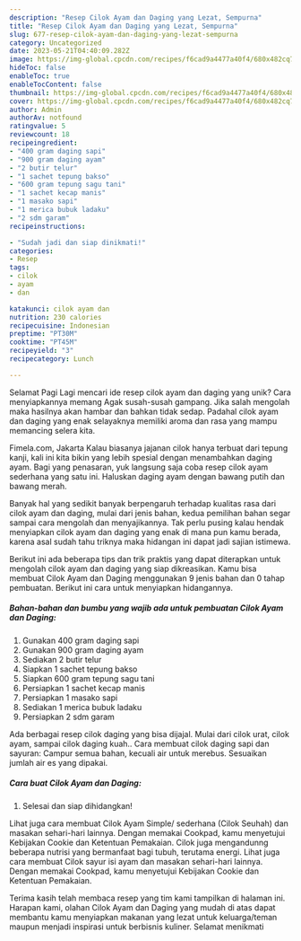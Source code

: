 ```yaml
---
description: "Resep Cilok Ayam dan Daging yang Lezat, Sempurna"
title: "Resep Cilok Ayam dan Daging yang Lezat, Sempurna"
slug: 677-resep-cilok-ayam-dan-daging-yang-lezat-sempurna
category: Uncategorized
date: 2023-05-21T04:40:09.282Z
image: https://img-global.cpcdn.com/recipes/f6cad9a4477a40f4/680x482cq70/cilok-ayam-dan-daging-foto-resep-utama.jpg
hideToc: false
enableToc: true
enableTocContent: false
thumbnail: https://img-global.cpcdn.com/recipes/f6cad9a4477a40f4/680x482cq70/cilok-ayam-dan-daging-foto-resep-utama.jpg
cover: https://img-global.cpcdn.com/recipes/f6cad9a4477a40f4/680x482cq70/cilok-ayam-dan-daging-foto-resep-utama.jpg
author: Admin
authorAv: notfound
ratingvalue: 5
reviewcount: 18
recipeingredient:
- "400 gram daging sapi"
- "900 gram daging ayam"
- "2 butir telur"
- "1 sachet tepung bakso"
- "600 gram tepung sagu tani"
- "1 sachet kecap manis"
- "1 masako sapi"
- "1 merica bubuk ladaku"
- "2 sdm garam"
recipeinstructions:

- "Sudah jadi dan siap dinikmati!"
categories:
- Resep
tags:
- cilok
- ayam
- dan

katakunci: cilok ayam dan 
nutrition: 230 calories
recipecuisine: Indonesian
preptime: "PT30M"
cooktime: "PT45M"
recipeyield: "3"
recipecategory: Lunch

---
```



Selamat Pagi Lagi mencari ide resep cilok ayam dan daging yang unik? Cara menyiapkannya memang Agak susah-susah gampang. Jika salah mengolah maka hasilnya akan hambar dan bahkan tidak sedap. Padahal cilok ayam dan daging yang enak selayaknya memiliki aroma dan rasa yang mampu memancing selera kita.


Fimela.com, Jakarta Kalau biasanya jajanan cilok hanya terbuat dari tepung kanji, kali ini kita bikin yang lebih spesial dengan menambahkan daging ayam. Bagi yang penasaran, yuk langsung saja coba resep cilok ayam sederhana yang satu ini. Haluskan daging ayam dengan bawang putih dan bawang merah.

Banyak hal yang sedikit banyak berpengaruh terhadap kualitas rasa dari cilok ayam dan daging, mulai dari jenis bahan, kedua pemilihan bahan segar sampai cara mengolah dan menyajikannya. Tak perlu pusing kalau hendak menyiapkan cilok ayam dan daging yang enak di mana pun kamu berada, karena asal sudah tahu triknya maka hidangan ini dapat jadi sajian istimewa.


Berikut ini ada beberapa tips dan trik praktis yang dapat diterapkan untuk mengolah cilok ayam dan daging yang siap dikreasikan. Kamu bisa membuat Cilok Ayam dan Daging menggunakan 9 jenis bahan dan 0 tahap pembuatan. Berikut ini cara untuk menyiapkan hidangannya.

<!--inarticleads1-->

##### Bahan-bahan dan bumbu yang wajib ada untuk pembuatan Cilok Ayam dan Daging:

1. Gunakan 400 gram daging sapi
1. Gunakan 900 gram daging ayam
1. Sediakan 2 butir telur
1. Siapkan 1 sachet tepung bakso
1. Siapkan 600 gram tepung sagu tani
1. Persiapkan 1 sachet kecap manis
1. Persiapkan 1 masako sapi
1. Sediakan 1 merica bubuk ladaku
1. Persiapkan 2 sdm garam


Ada berbagai resep cilok daging yang bisa dijajal. Mulai dari cilok urat, cilok ayam, sampai cilok daging kuah.. Cara membuat cilok daging sapi dan sayuran: Campur semua bahan, kecuali air untuk merebus. Sesuaikan jumlah air es yang dipakai. 

<!--inarticleads2-->

##### Cara buat Cilok Ayam dan Daging:


1. Selesai dan siap dihidangkan!

Lihat juga cara membuat Cilok Ayam Simple/ sederhana (Cilok Seuhah) dan masakan sehari-hari lainnya. Dengan memakai Cookpad, kamu menyetujui Kebijakan Cookie dan Ketentuan Pemakaian. Cilok juga mengandunng beberapa nutrisi yang bermanfaat bagi tubuh, terutama energi. Lihat juga cara membuat Cilok sayur isi ayam dan masakan sehari-hari lainnya. Dengan memakai Cookpad, kamu menyetujui Kebijakan Cookie dan Ketentuan Pemakaian. 

Terima kasih telah membaca resep yang tim kami tampilkan di halaman ini. Harapan kami, olahan Cilok Ayam dan Daging yang mudah di atas dapat membantu kamu menyiapkan makanan yang lezat untuk keluarga/teman maupun menjadi inspirasi untuk berbisnis kuliner. Selamat menikmati
